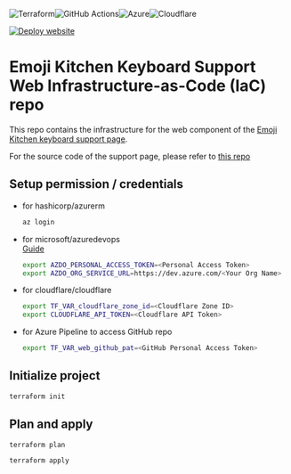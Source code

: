 ![Terraform](https://img.shields.io/badge/terraform-%235835CC.svg?style=for-the-badge&logo=terraform&logoColor=white)![GitHub Actions](https://img.shields.io/badge/github%20actions-%232671E5.svg?style=for-the-badge&logo=githubactions&logoColor=white)![Azure](https://img.shields.io/badge/azure-%230072C6.svg?style=for-the-badge&logo=microsoftazure&logoColor=white)![Cloudflare](https://img.shields.io/badge/Cloudflare-F38020?style=for-the-badge&logo=Cloudflare&logoColor=white)

[![Deploy website](https://github.com/VardyNg/emoji-kitchen-keyboard-support-web/actions/workflows/deploy.yaml/badge.svg)](https://github.com/VardyNg/emoji-kitchen-keyboard-support-web/actions/workflows/deploy.yaml)
# Emoji Kitchen Keyboard Support Web Infrastructure-as-Code (IaC) repo
This repo contains the infrastructure for the web component of the [Emoji Kitchen keyboard support page](https://emojikitchenkeyboard.vardyng.com).

For the source code of the support page, please refer to [this repo](https://github.com/VardyNg/emoji-kitchen-keyboard-support-web)
## Setup permission / credentials
- for hashicorp/azurerm
  ```sh
  az login
  ```
- for microsoft/azuredevops  
  [Guide](https://registry.terraform.io/providers/microsoft/azuredevops/latest/docs/guides/authenticating_using_the_personal_access_token)
  ```sh
  export AZDO_PERSONAL_ACCESS_TOKEN=<Personal Access Token>
  export AZDO_ORG_SERVICE_URL=https://dev.azure.com/<Your Org Name>
  ```
- for cloudflare/cloudflare
  ```sh
  export TF_VAR_cloudflare_zone_id=<Cloudflare Zone ID>
  export CLOUDFLARE_API_TOKEN=<Cloudflare API Token>
  ```
- for Azure Pipeline to access GitHub repo
  ```sh
  export TF_VAR_web_github_pat=<GitHub Personal Access Token>
  ```
## Initialize project
```sh 
terraform init
```

## Plan and apply
```sh
terraform plan
```

```sh
terraform apply
```
